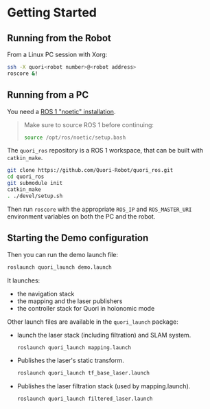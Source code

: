 # Getting Started

## Running from the Robot

From a Linux PC session with Xorg:

```bash
ssh -X quori<robot number>@<robot address>
roscore &!
```

## Running from a PC

You need a [ROS 1 "noetic" installation](https://wiki.ros.org/noetic/Installation).

> Make sure to source ROS 1 before continuing:
> ```bash
> source /opt/ros/noetic/setup.bash
> ```

The `quori_ros` repository is a ROS 1 workspace, that can be built with `catkin_make`.

```bash
git clone https://github.com/Quori-Robot/quori_ros.git
cd quori_ros
git submodule init
catkin_make
. ./devel/setup.sh
```

Then run `roscore` with the appropriate `ROS_IP` and `ROS_MASTER_URI` environment variables
on both the PC and the robot.

## Starting the Demo configuration

Then you can run the demo launch file:

```bash
roslaunch quori_launch demo.launch
```

It launches:

- the navigation stack
- the mapping and the laser publishers
- the controller stack for Quori in holonomic mode

Other launch files are available in the `quori_launch` package:

- launch the laser stack (including filtration) and SLAM system.
  ```bash
  roslaunch quori_launch mapping.launch
  ```

- Publishes the laser's static transform.
  ```bash
  roslaunch quori_launch tf_base_laser.launch
  ```

- Publishes the laser filtration stack (used by mapping.launch).
  ```bash
  roslaunch quori_launch filtered_laser.launch
  ```
